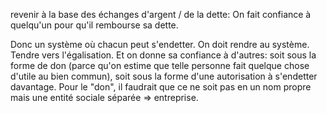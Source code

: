 revenir à la base des échanges d'argent / de la dette:
On fait confiance à quelqu'un pour qu'il rembourse sa dette.

Donc un système où chacun peut s'endetter. On doit rendre au système. Tendre vers l'égalisation. Et on donne sa confiance à d'autres: soit sous la forme de don (parce qu'on estime que telle personne fait quelque chose d'utile au bien commun), soit sous la forme d'une autorisation à s'endetter davantage. Pour le "don", il faudrait que ce ne soit pas en un nom propre mais une entité sociale séparée => entreprise. 